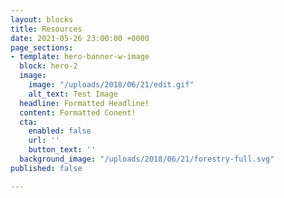 ```yaml
---
layout: blocks
title: Resources
date: 2021-05-26 23:00:00 +0000
page_sections:
- template: hero-banner-w-image
  block: hero-2
  image:
    image: "/uploads/2018/06/21/edit.gif"
    alt_text: Test Image
  headline: Formatted Headline!
  content: Formatted Conent!
  cta:
    enabled: false
    url: ''
    button_text: ''
  background_image: "/uploads/2018/06/21/forestry-full.svg"
published: false

---
```

